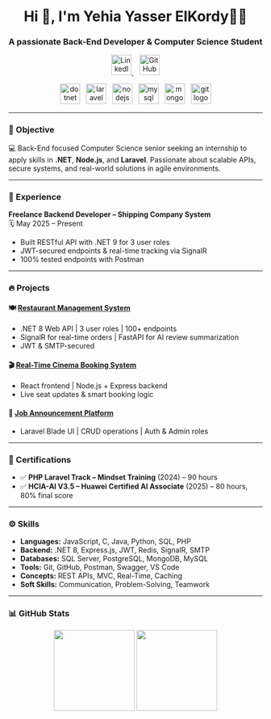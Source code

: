 <h1 align="center">Hi 👋, I'm Yehia Yasser ElKordy🧑‍💻</h1>
<h3 align="center">A passionate Back-End Developer & Computer Science Student</h3>

<p align="center">
  <a href="https://linkedin.com/in/yehia-elkordy" target="_blank">
    <img src="https://cdn-icons-png.flaticon.com/512/174/174857.png" width="40" alt="LinkedIn logo" />
  </a>
  &nbsp;&nbsp;
  <a href="https://github.com/KoOrdy" target="_blank">
    <img src="https://cdn-icons-png.flaticon.com/512/25/25231.png" width="40" alt="GitHub logo" />
  </a>
</p>

<p align="center">
  <img src="https://cdn.jsdelivr.net/gh/devicons/devicon/icons/dotnetcore/dotnetcore-original.svg" width="40" alt="dotnet logo" />
  &nbsp;
  <img src="https://cdn.simpleicons.org/laravel/FF2D20" width="40" alt="laravel logo" />
  &nbsp;
  <img src="https://cdn.jsdelivr.net/gh/devicons/devicon/icons/nodejs/nodejs-original.svg" width="40" alt="nodejs logo" />
  &nbsp;
  <img src="https://cdn.jsdelivr.net/gh/devicons/devicon/icons/mysql/mysql-original.svg" width="40" alt="mysql logo" />
  &nbsp;
  <img src="https://cdn.jsdelivr.net/gh/devicons/devicon/icons/mongodb/mongodb-original.svg" width="40" alt="mongodb logo" />
  &nbsp;
  <img src="https://cdn.jsdelivr.net/gh/devicons/devicon/icons/git/git-original.svg" width="40" alt="git logo" />
</p>

---

### 🎯 Objective
💻 Back-End focused Computer Science senior seeking an internship to apply skills in **.NET**, **Node.js**, and **Laravel**. Passionate about scalable APIs, secure systems, and real-world solutions in agile environments.

---

### 💼 Experience

**Freelance Backend Developer – Shipping Company System**  
🗓️ May 2025 – Present  
- Built RESTful API with .NET 9 for 3 user roles  
- JWT-secured endpoints & real-time tracking via SignalR  
- 100% tested endpoints with Postman

---

### 🔥 Projects

#### 🍽️ [Restaurant Management System](https://github.com/KoOrdy/Restaurant-Management-System)
- .NET 8 Web API | 3 user roles | 100+ endpoints  
- SignalR for real-time orders | FastAPI for AI review summarization  
- JWT & SMTP-secured

#### 🎬 [Real-Time Cinema Booking System](https://github.com/KoOrdy/Real-Time-Cinema)
- React frontend | Node.js + Express backend  
- Live seat updates & smart booking logic

#### 📢 [Job Announcement Platform](https://github.com/KoOrdy/final_php)
- Laravel Blade UI | CRUD operations | Auth & Admin roles

---

### 📜 Certifications

- ✅ **PHP Laravel Track – Mindset Training** (2024) – 90 hours  
- ✅ **HCIA-AI V3.5 – Huawei Certified AI Associate** (2025) – 80 hours, 80% final score

---

### ⚙️ Skills

- **Languages:** JavaScript, C, Java, Python, SQL, PHP  
- **Backend:** .NET 8, Express.js, JWT, Redis, SignalR, SMTP  
- **Databases:** SQL Server, PostgreSQL, MongoDB, MySQL  
- **Tools:** Git, GitHub, Postman, Swagger, VS Code  
- **Concepts:** REST APIs, MVC, Real-Time, Caching  
- **Soft Skills:** Communication, Problem-Solving, Teamwork

---

### 📊 GitHub Stats

<p align="center">
  <img src="https://github-readme-stats.vercel.app/api?username=KoOrdy&show_icons=true&theme=tokyonight" height="160"/>
  <img src="https://github-readme-stats.vercel.app/api/top-langs/?username=KoOrdy&layout=compact&theme=tokyonight" height="160"/>
</p>
